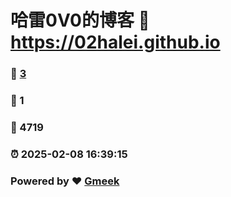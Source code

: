# 哈雷0V0的博客 :link: https://02halei.github.io 
### :page_facing_up: [3](https://02halei.github.io/tag.html) 
### :speech_balloon: 1 
### :hibiscus: 4719 
### :alarm_clock: 2025-02-08 16:39:15 
### Powered by :heart: [Gmeek](https://github.com/Meekdai/Gmeek)

